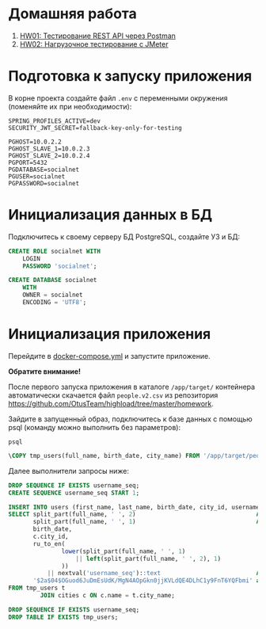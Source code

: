 # Домашняя работа

1. [HW01: Тестирование REST API через Postman](hw/HW01.md)
2. [HW02: Нагрузочное тестирование с JMeter](hw/HW02.md)

# Подготовка к запуску приложения

В корне проекта создайте файл `.env` с переменными окружения (поменяйте их при необходимости):

```
SPRING_PROFILES_ACTIVE=dev
SECURITY_JWT_SECRET=fallback-key-only-for-testing

PGHOST=10.0.2.2
PGHOST_SLAVE_1=10.0.2.3
PGHOST_SLAVE_2=10.0.2.4
PGPORT=5432
PGDATABASE=socialnet
PGUSER=socialnet
PGPASSWORD=socialnet
```

# Инициализация данных в БД

Подключитесь к своему серверу БД PostgreSQL, создайте УЗ и БД:

```sql
CREATE ROLE socialnet WITH
    LOGIN
    PASSWORD 'socialnet';

CREATE DATABASE socialnet
    WITH
    OWNER = socialnet
    ENCODING = 'UTF8';
```

# Инициализация приложения

Перейдите в [docker-compose.yml](docker-compose.yml) и запустите приложение.

**Обратите внимание!**

После первого запуска приложения в каталоге `/app/target/` контейнера автоматически скачается файл `people.v2.csv` из репозитория
https://github.com/OtusTeam/highload/tree/master/homework.

Зайдите в запущенный образ, подключитесь к базе данных с помощью psql (команду можно выполнить без параметров):

```shell
psql
```
```sql
\COPY tmp_users(full_name, birth_date, city_name) FROM '/app/target/people.v2.csv' WITH (FORMAT csv, DELIMITER ',', HEADER false);
```

Далее выполнители запросы ниже:

```sql
DROP SEQUENCE IF EXISTS username_seq;
CREATE SEQUENCE username_seq START 1;

INSERT INTO users (first_name, last_name, birth_date, city_id, username, password)
SELECT split_part(full_name, ' ', 2)                                  AS first_name,
       split_part(full_name, ' ', 1)                                  AS last_name,
       birth_date,
       c.city_id,
       ru_to_en(
               lower(split_part(full_name, ' ', 1)
                   || left(split_part(full_name, ' ', 2), 1)
               ))
           || nextval('username_seq')::text                           AS username,
       '$2a$04$OGuod6JuDmEsUdK/MgN4AOpGkn0jjKVLdQE4DLhC1y9FnT6YQFbmi' as password -- пароль "password" для всех пользователей
FROM tmp_users t
         JOIN cities c ON c.name = t.city_name;

DROP SEQUENCE IF EXISTS username_seq;
DROP TABLE IF EXISTS tmp_users;

```
